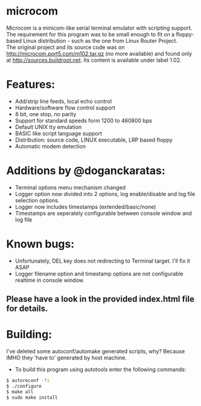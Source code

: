 microcom
========

Microcom is a minicom-like serial terminal emulator with scripting support. 
The requirement for this program was to be small enough to fit on a floppy-based Linux distribution - such as the one from Linux Router Project.  
The original project and its source code was on http://microcom.port5.com/m102.tar.gz (no more available) and found only at http://sources.buildroot.net.
Its content is available under label 1.02.

Features:
=========
- Add/strip line feeds, local echo control
- Hardware/software flow control support
- 8 bit, one stop, no parity
- Support for standard speeds form 1200 to 460800 bps
- Default UNIX tty emulation
- BASIC like script language support
- Distribution: source code, LINUX executable, LRP based floppy
- Automatic modem detection

Additions by @doganckaratas:
========
- Terminal options menu mechanism changed
- Logger option now divided into 2 options, log enable/disable and log file selection options.
- Logger now includes timestamps (extended/basic/none)
- Timestamps are seperately configurable between console window and log file


Known bugs:
========
- Unfortunately, DEL key does not redirecting to Terminal target. I'll fix it ASAP
- Logger filename option and timestamp options are not configurable realtime in console window.

Please have a look in the provided index.html file for details.
---------------------------------------------------------------

Building:
=========

I've deleted some autoconf/automake generated scripts, why? Because IMHO they 'have to' generated by host machine.

- To build this program using autotools enter the following commands:
```sh
$ autoreconf -fi
$ ./configure
$ make all
$ sudo make install
```
